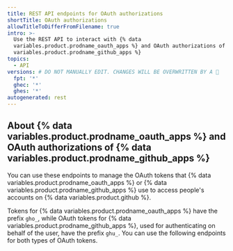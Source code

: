 ```yaml
---
title: REST API endpoints for OAuth authorizations
shortTitle: OAuth authorizations
allowTitleToDifferFromFilename: true
intro: >-
  Use the REST API to interact with {% data
  variables.product.prodname_oauth_apps %} and OAuth authorizations of {% data
  variables.product.prodname_github_apps %}
topics:
  - API
versions: # DO NOT MANUALLY EDIT. CHANGES WILL BE OVERWRITTEN BY A 🤖
  fpt: '*'
  ghec: '*'
  ghes: '*'
autogenerated: rest
---
```


## About {% data variables.product.prodname_oauth_apps %} and OAuth authorizations of {% data variables.product.prodname_github_apps %}

You can use these endpoints to manage the OAuth tokens that {% data variables.product.prodname_oauth_apps %} or {% data variables.product.prodname_github_apps %} use to access people's accounts on {% data variables.product.github %}.

Tokens for {% data variables.product.prodname_oauth_apps %} have the prefix `gho_`, while OAuth tokens for {% data variables.product.prodname_github_apps %}, used for authenticating on behalf of the user, have the prefix `ghu_`. You can use the following endpoints for both types of OAuth tokens.

<!-- Content after this section is automatically generated -->
